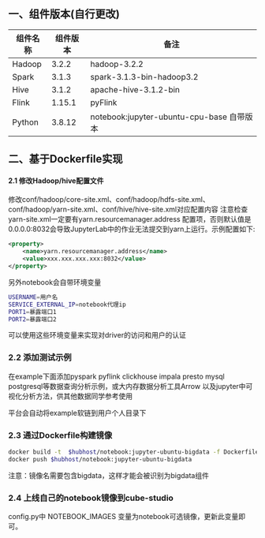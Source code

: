 ## 一、组件版本(自行更改)
| **组件名称** | **组件版本** | **备注** |
| --- | --- | --- |
| Hadoop | 3.2.2 | hadoop-3.2.2 |a
| Spark | 3.1.3 | spark-3.1.3-bin-hadoop3.2 |
| Hive | 3.1.2 | apache-hive-3.1.2-bin |
| Flink | 1.15.1 | pyFlink |
| Python | 3.8.12 | notebook:jupyter-ubuntu-cpu-base 自带版本 |

## 二、基于Dockerfile实现

#### 2.1 修改Hadoop/hive配置文件
修改conf/hadoop/core-site.xml、conf/hadoop/hdfs-site.xml、conf/hadoop/yarn-site.xml、conf/hive/hive-site.xml对应配置内容
注意检查yarn-site.xml一定要有yarn.resourcemanager.address 配置项，否则默认值是0.0.0.0:8032会导致JupyterLab中的作业无法提交到yarn上运行。示例配置如下:
```xml
<property>
    <name>yarn.resourcemanager.address</name>
    <value>xxx.xxx.xxx.xxx:8032</value>
</property>
```
另外notebook会自带环境变量
```bash
USERNAME=用户名
SERVICE_EXTERNAL_IP=notebook代理ip
PORT1=暴露端口1
PORT2=暴露端口2
```
可以使用这些环境变量来实现对driver的访问和用户的认证

### 2.2 添加测试示例
在example下面添加pyspark  pyflink  clickhouse  impala presto mysql postgresql等数据查询分析示例，或大内存数据分析工具Arrow 以及jupyter中可视化分析方法，供其他数据同学参考使用

平台会自动将example软链到用户个人目录下

### 2.3 通过Dockerfile构建镜像
```bash
docker build -t  $hubhost/notebook:jupyter-ubuntu-bigdata -f Dockerfile .
docker push $hubhost/notebook:jupyter-ubuntu-bigdata
```
注意：镜像名需要包含bigdata，这样才能会被识别为bigdata组件

### 2.4 上线自己的notebook镜像到cube-studio

config.py中 NOTEBOOK_IMAGES 变量为notebook可选镜像，更新此变量即可。

